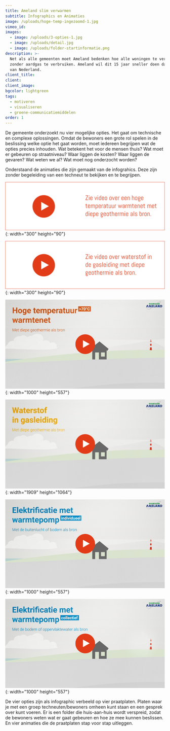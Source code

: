 ```yaml
---
title: Ameland slim verwarmen
subtitle: Infographics en Animaties
image: /uploads/hoge-temp-ingezoomd-1.jpg
vimeo_id:
images:
  - image: /uploads/3-opties-1.jpg
  - image: /uploads/detail.jpg
  - image: /uploads/folder-startinformatie.png
description: >-
  Net als alle gemeenten moet Ameland bedenken hoe alle woningen te verwarmen
  zonder aardgas te verbruiken. Ameland wil dit 15 jaar sneller doen dan de rest
  van Nederland.
client_title:
client:
client_image:
bgcolor: lightgreen
tags:
  - motiveren
  - visualiseren
  - groene-communicatiemiddelen
order: 1
---
```

De gemeente onderzoekt nu vier mogelijke opties. Het gaat om technische en complexe oplossingen. Omdat de bewoners een grote rol spelen in de beslissing welke optie het gaat worden, moet iedereen begrijpen wat de opties precies inhouden. Wat betekent het voor de mensen thuis? Wat moet er gebeuren op straatniveau? Waar liggen de kosten? Waar liggen de gevaren? Wat weten we al? Wat moet nog onderzocht worden?

Onderstaand de animaties die zijn gemaakt van de infograhics. Deze zijn zonder begeleiding van een techneut te bekijken en te begrijpen.

![](/uploads/knoppen-34.svg){: width="300" height="90"}

![](/uploads/knoppen-35.svg){: width="300" height="90"}

![](/uploads/filmpje1.jpg){: width="1000" height="557"}

![](/uploads/filmpje2.jpg){: width="1909" height="1064"}

![](/uploads/filmpje3.jpg){: width="1000" height="557"}

![](/uploads/filmpje4.jpg){: width="1000" height="557"}

De vier opties zijn als infographic verbeeld op vier praatplaten. Platen waar je met een groep techneuten/bewoners omheen kunt staan en een gesprek over kunt voeren. Er is een folder die huis-aan-huis wordt verspreid, zodat de bewoners weten wat er gaat gebeuren en hoe ze mee kunnen beslissen. En vier animaties die de praatplaten stap voor stap uitleggen.